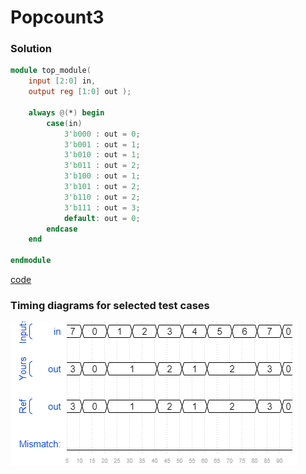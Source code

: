 # Popcount3
### Solution
```Verilog
module top_module( 
    input [2:0] in,
    output reg [1:0] out );
    
    always @(*) begin
        case(in)
            3'b000 : out = 0;
            3'b001 : out = 1;
            3'b010 : out = 1;
            3'b011 : out = 2;
            3'b100 : out = 1;
            3'b101 : out = 2;
            3'b110 : out = 2;
            3'b111 : out = 3;
			default: out = 0;
        endcase
    end

endmodule
```
[code](./58.v)

### Timing diagrams for selected test cases
![result](./result.png)